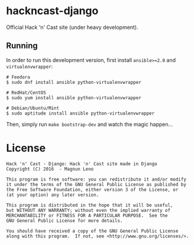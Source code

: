# hackncast-django
Official Hack 'n' Cast site (under heavy development).

## Running
In order to run this development version, first install `ansible>=2.0` and `virtualenvwrapper`:

```
# Feedora
$ sudo dnf install ansible python-virtualenvwrapper

# RedHat/CentOS
$ sudo yum install ansible python-virtualenvwrapper

# Debian/Ubuntu/Mint
$ sudo aptitude install ansible python-virtualenvwrapper
```

Then, simply run `make bootstrap-dev` and watch the magic happen...


# License
```
Hack 'n' Cast - Django: Hack 'n' Cast site made in Django
Copyright (C) 2016  - Magnun Leno

This program is free software: you can redistribute it and/or modify
it under the terms of the GNU General Public License as published by
the Free Software Foundation, either version 3 of the License, or
(at your option) any later version.

This program is distributed in the hope that it will be useful,
but WITHOUT ANY WARRANTY; without even the implied warranty of
MERCHANTABILITY or FITNESS FOR A PARTICULAR PURPOSE.  See the
GNU General Public License for more details.

You should have received a copy of the GNU General Public License
along with this program.  If not, see <http://www.gnu.org/licenses/>.
```


